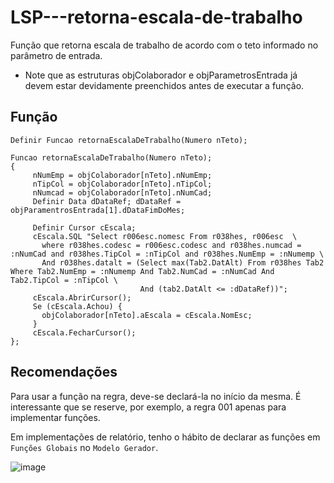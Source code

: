 # LSP---retorna-escala-de-trabalho
Função que retorna escala de trabalho de acordo com o teto informado no parâmetro de entrada.

* Note que as estruturas objColaborador e objParametrosEntrada já devem estar devidamente preenchidos antes de executar a função.

## Função

```
Definir Funcao retornaEscalaDeTrabalho(Numero nTeto);

Funcao retornaEscalaDeTrabalho(Numero nTeto);
{
     nNumEmp = objColaborador[nTeto].nNumEmp;
     nTipCol = objColaborador[nTeto].nTipCol;
     nNumcad = objColaborador[nTeto].nNumCad; 
     Definir Data dDataRef; dDataRef = objParamentrosEntrada[1].dDataFimDoMes;
       
     Definir Cursor cEscala;
     cEscala.SQL "Select r006esc.nomesc From r038hes, r006esc  \
       where r038hes.codesc = r006esc.codesc and r038hes.numcad = :nNumCad and r038hes.TipCol = :nTipCol and r038hes.NumEmp = :nNumemp \ 
       And r038hes.datalt = (Select max(Tab2.DatAlt) From r038hes Tab2 Where Tab2.NumEmp = :nNumemp And Tab2.NumCad = :nNumCad And Tab2.TipCol = :nTipCol \
                             And (tab2.DatAlt <= :dDataRef))";        
     cEscala.AbrirCursor();
     Se (cEscala.Achou) {  
       objColaborador[nTeto].aEscala = cEscala.NomEsc; 
     }  
     cEscala.FecharCursor(); 
};
```


## Recomendações
Para usar a função na regra, deve-se declará-la no início da mesma.
É interessante que se reserve, por exemplo, a regra 001 apenas para implementar funções.

Em implementações de relatório, tenho o hábito de declarar as funções em `Funções Globais` no `Modelo Gerador`.

![image](https://github.com/heripedroso/LSP---converte-minutos-em-HH-MI/assets/22459829/fa6ef8f7-399d-4923-9c2e-a814f502bddc)
